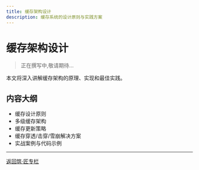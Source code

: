 ```yaml
---
title: 缓存架构设计
description: 缓存系统的设计原则与实践方案
---
```


# 缓存架构设计

> 正在撰写中,敬请期待...

本文将深入讲解缓存架构的原理、实现和最佳实践。

## 内容大纲

- 缓存设计原则
- 多级缓存架构
- 缓存更新策略
- 缓存穿透/击穿/雪崩解决方案
- 实战案例与代码示例

---

[返回筑·匠专栏](/tutorials/architecture/)

